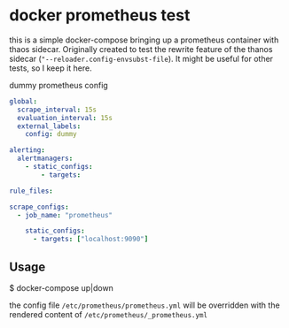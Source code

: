 # docker prometheus test

this is a simple docker-compose bringing up a prometheus container with thaos sidecar.
Originally created to test the rewrite feature of the thanos sidecar (`"--reloader.config-envsubst-file`).
It might be useful for other tests, so I keep it here.

dummy prometheus config
```yaml
global:
  scrape_interval: 15s
  evaluation_interval: 15s
  external_labels:
    config: dummy

alerting:
  alertmanagers:
    - static_configs:
        - targets:

rule_files:

scrape_configs:
  - job_name: "prometheus"

    static_configs:
      - targets: ["localhost:9090"]
```

## Usage
$ docker-compose up|down

the config file `/etc/prometheus/prometheus.yml` will be overridden with the rendered content of `/etc/prometheus/_prometheus.yml`
